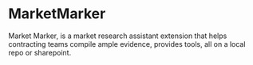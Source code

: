 # MarketMarker
Market Marker, is a market research assistant extension that helps contracting teams compile ample evidence, provides tools, all on a local repo or sharepoint.
